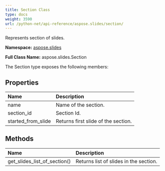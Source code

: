 ```yaml
---
title: Section Class
type: docs
weight: 3590
url: /python-net/api-reference/aspose.slides/section/
---
```


Represents section of slides.

**Namespace:** [aspose.slides](/slides/python-net/api-reference/aspose.slides/)

**Full Class Name:** aspose.slides.Section



The Section type exposes the following members:
## **Properties**
|**Name**|**Description**|
| :- | :- |
|name|Name of the section.|
|section_id|Section Id.|
|started_from_slide|Returns first slide of the section.|
## **Methods**
|**Name**|**Description**|
| :- | :- |
|get_slides_list_of_section()|Returns list of slides in the section.|
